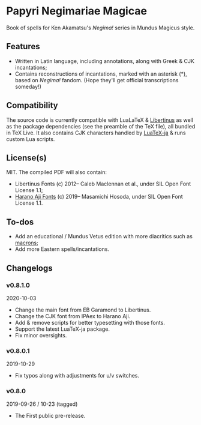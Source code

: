 # Papyri Negimariae Magicae
Book of spells for Ken Akamatsu's *Negima!* series in Mundus Magicus style.

## Features
- Written in Latin language, including annotations, along with Greek & CJK incantations;
- Contains reconstructions of incantations, marked with an asterisk (\*), based on *Negima!* fandom. (Hope they'll get official transcriptions someday!)

## Compatibility
The source code is currently compatible with LuaLaTeX & [Libertinus](https://github.com/alerque/libertinus) as well as the package dependencies (see the preamble of the TeX file), all bundled in TeX Live. It also contains CJK characters handled by [LuaTeX-ja](https://www.ctan.org/pkg/luatexja) & runs custom Lua scripts.

## License(s)
MIT. The compiled PDF will also contain:

- Libertinus Fonts (c) 2012– Caleb Maclennan et al., under SIL Open Font License 1.1;
- [Harano Aji Fonts](https://github.com/trueroad/HaranoAjiFonts/) (c) 2019– Masamichi Hosoda, under SIL Open Font License 1.1.

## To-dos
- Add an educational / Mundus Vetus edition with more diacritics such as [macrons](https://en.wikipedia.org/wiki/Macron_(diacritic));
- Add more Eastern spells/incantations.

## Changelogs
### v0.8.1.0
2020-10-03

- Change the main font from EB Garamond to Libertinus.
- Change the CJK font from IPAex to Harano Aji.
- Add & remove scripts for better typesetting with those fonts.
- Support the latest LuaTeX-ja package.
- Fix minor oversights.

### v0.8.0.1
2019-10-29

- Fix typos along with adjustments for u/v switches.

### v0.8.0
2019-09-26 / 10-23 (tagged)

- The First public pre-release.
